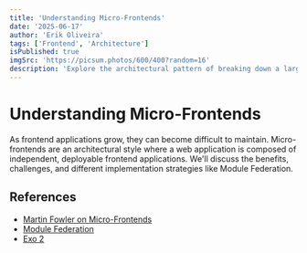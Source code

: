 ```yaml
---
title: 'Understanding Micro-Frontends'
date: '2025-06-17'
author: 'Erik Oliveira'
tags: ['Frontend', 'Architecture']
isPublished: true
imgSrc: 'https://picsum.photos/600/400?random=16'
description: 'Explore the architectural pattern of breaking down a large frontend monolith into smaller, more manageable pieces.'
---
```


# Understanding Micro-Frontends

As frontend applications grow, they can become difficult to maintain. Micro-frontends are an architectural style where a web application is composed of independent, deployable frontend applications. We'll discuss the benefits, challenges, and different implementation strategies like Module Federation.

## References

- [Martin Fowler on Micro-Frontends](https://martinfowler.com/articles/micro-frontends.html)
- [Module Federation](https://webpack.js.org/concepts/module-federation/)
- [Exo 2](https://fonts.google.com/specimen/Exo+2)

